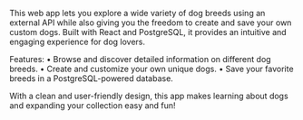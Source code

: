 This web app lets you explore a wide variety of dog breeds using an external API while also giving you the freedom to create and save your own custom dogs. Built with React and PostgreSQL, it provides an intuitive and engaging experience for dog lovers.

Features:
	•	Browse and discover detailed information on different dog breeds.
	•	Create and customize your own unique dogs.
	•	Save your favorite breeds in a PostgreSQL-powered database.

With a clean and user-friendly design, this app makes learning about dogs and expanding your collection easy and fun!